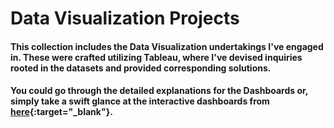 # Data Visualization Projects

#### This collection includes the Data Visualization undertakings I've engaged in. These were crafted utilizing Tableau, where I've devised inquiries rooted in the datasets and provided corresponding solutions.

#### You could go through the detailed explanations for the Dashboards or, simply take a swift glance at the interactive dashboards from [here](https://public.tableau.com/app/profile/arun.s4226){:target="_blank"}.
